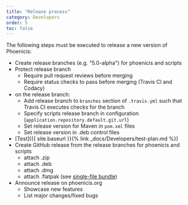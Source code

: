 ```yaml
---
title: "Release process"
category: Developers
order: 5
toc: false
---
```


The following steps must be executed to release a new version of Phoenicis:
* Create release branches (e.g. "5.0-alpha") for phoenicis and scripts
* Protect release branch
    * Require pull request reviews before merging
    * Require status checks to pass before merging (Travis CI and Codacy)
* on the release branch:
    * Add release branch to `branches` section of `.travis.yml` such that Travis CI executes checks for the branch
    * Specify scripts release branch in configuration (`application.repository.default.git.url`)
    * Set release version for Maven in `pom.xml` files
    * Set release version in .deb control files
* [Test]({{ site.baseurl }}{% link _docs/Developers/test-plan.md %})
* Create GitHub release from the release branches for phoenicis and scripts
    * attach .zip
    * attach .deb
    * attach .dmg
    * attach .flatpak (see [single-file bundle](http://docs.flatpak.org/en/latest/single-file-bundles.html))
* Announce release on phoenicis.org
    * Showcase new features
    * List major changes/fixed bugs
